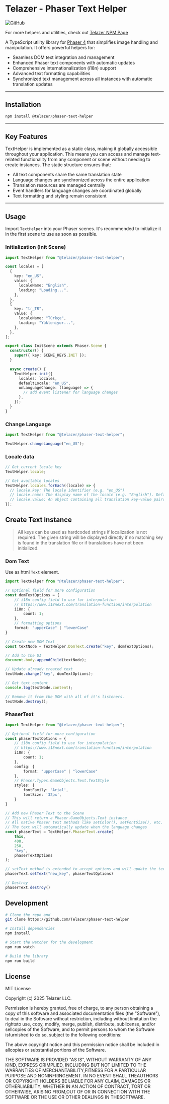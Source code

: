 # Telazer - Phaser Text Helper

[![GitHub](https://img.shields.io/badge/GitHub-Repository-blue)](https://github.com/Telazer/phaser-text-helper)

For more helpers and utilities, check out [Telazer NPM Page](https://www.npmjs.com/org/telazer)

A TypeScript utility library for [Phaser 4](https://phaser.io) that simplifies image handling and manipulation. It offers powerful helpers for:

- Seamless DOM text integration and management
- Enhanced Phaser text components with automatic updates
- Comprehensive internationalization (i18n) support
- Advanced text formatting capabilities
- Synchronized text management across all instances with automatic translation updates

---

## Installation

```typescript
npm install @telazer/phaser-text-helper
```

---

## Key Features

TextHelper is implemented as a static class, making it globally accessible throughout your application. This means you can access and manage text-related functionality from any component or scene without needing to create instances. The static structure ensures that:

- All text components share the same translation state
- Language changes are synchronized across the entire application
- Translation resources are managed centrally
- Event handlers for language changes are coordinated globally
- Text formatting and styling remain consistent

---

## Usage

Import `TextHelper` into your Phaser scenes. It's recommended to initialize it in the first scene to use as soon as possible.

### Initialization (Init Scene)

```ts
import TextHelper from "@telazer/phaser-text-helper";

const locales = [
  {
    key: "en_US",
    value: {
      localeName: "English",
      loading: "Loading...",
    },
  },
  {
    key: "tr_TR",
    value: {
      localeName: "Türkçe",
      loading: "Yükleniyor...",
    },
  },
];

export class InitScene extends Phaser.Scene {
  constructor() {
    super({ key: SCENE_KEYS.INIT });
  }

  async create() {
    TextHelper.init({
      locales: locales,
      defaultLocale: "en_US",
      onLanguageChange: (language) => {
        // add event listener for language changes
      },
    });
  }
}
```

### Change Language

```ts
import TextHelper from "@telazer/phaser-text-helper";

TextHelper.changeLanguage("en_US");
```

### Locale data

```ts
// Get current locale key
TextHelper.locale;

// Get available locales
TextHelper.locales.forEach((locale) => {
  // locale.key: The locale identifier (e.g. "en_US")
  // locale.name: The display name of the locale (e.g. "English"). Defaults to locale.key if localeName is not defined
  // locale.value: An object containing all translation key-value pairs for this locale
});
```

## Create Text instance

> All keys can be used as hardcoded strings if localization is not required. The given string will be displayed directly if no matching key is found in the translation file or if translations have not been initialized.

### Dom Text

Use as html `Text` element.

```ts
import TextHelper from "@telazer/phaser-text-helper";

// Optional field for more configuration
const domTextOptions = {
	// i18n config field to use for interpolation
	// https://www.i18next.com/translation-function/interpolation
	i18n: {
		count: 1;
	},
	// formatting options
	format: "upperCase" | "lowerCase"
}

// Create new DOM Text
const textNode = TextHelper.DomText.create("key", domTextOptions);

// Add to the UI
document.body.appendChild(textNode);

// Update already created text
textNode.change("key", domTextOptions);

// Get text content
console.log(textNode.content);

// Remove it from the DOM with all of it's listeners.
textNode.destroy();
```

### PhaserText

```ts
import TextHelper from "@telazer/phaser-text-helper";

// Optional field for more configuration
const phaserTextOptions = {
	// i18n config field to use for interpolation
	// https://www.i18next.com/translation-function/interpolation
	i18n: {
		count: 1;
	},
	config: {
		format: "upperCase" | "lowerCase"
	},
	// Phaser.Types.GameObjects.Text.TextStyle
	styles: {
		fontFamily: 'Arial',
		fontSize: '32px',
	}
}

// Add new Phaser Text to the Scene
// This will return a Phaser.GameObjects.Text instance
// All native Phaser text methods like setColor(), setFontSize(), etc. are available
// The text will automatically update when the language changes
const phaserText = TextHelper.PhaserText.create(
	this,
	400,
	250,
	"key",
	phaserTextOptions
);

// setText method is extended to accept options and will update the text with new translation key and options.
phaserText.setText("new_key", phaserTextOptions)

// Destroy
phaserText.destroy()
```

## Development

```bash
# Clone the repo and
git clone https://github.com/Telazer/phaser-text-helper

# Install dependencies
npm install

# Start the watcher for the development
npm run watch

# Build the library
npm run build
```

## License

MIT License

Copyright (c) 2025 Telazer LLC.

Permission is hereby granted, free of charge, to any person obtaining a copy
of this software and associated documentation files (the "Software"), to deal
in the Software without restriction, including without limitation the rightsto use, copy, modify, merge, publish, distribute, sublicense, and/or sellcopies of the Software, and to permit persons to whom the Software isfurnished to do so, subject to the following conditions:

The above copyright notice and this permission notice shall be included in allcopies or substantial portions of the Software.

THE SOFTWARE IS PROVIDED "AS IS", WITHOUT WARRANTY OF ANY KIND, EXPRESS ORIMPLIED, INCLUDING BUT NOT LIMITED TO THE WARRANTIES OF MERCHANTABILITY,FITNESS FOR A PARTICULAR PURPOSE AND NONINFRINGEMENT. IN NO EVENT SHALL THEAUTHORS OR COPYRIGHT HOLDERS BE LIABLE FOR ANY CLAIM, DAMAGES OR OTHERLIABILITY, WHETHER IN AN ACTION OF CONTRACT, TORT OR OTHERWISE, ARISING FROM,OUT OF OR IN CONNECTION WITH THE SOFTWARE OR THE USE OR OTHER DEALINGS IN THESOFTWARE.
